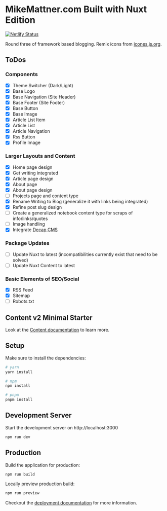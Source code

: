 # MikeMattner.com Built with Nuxt Edition

[![Netlify Status](https://api.netlify.com/api/v1/badges/c59c68ee-fcf6-4d6e-af5d-9263f36ac533/deploy-status)](https://app.netlify.com/sites/lucid-torvalds-5270b3/deploys)

Round three of framework based blogging. Remix icons from [icones.js.org](https://icones.js.org/collection/all).

## ToDos

### Components

- [x] Theme Switcher (Dark/Light)
- [x] Base Logo
- [x] Base Navigation (Site Header)
- [x] Base Footer (Site Footer)
- [x] Base Button
- [x] Base Image
- [x] Article List Item
- [x] Article List
- [x] Article Navigation
- [x] Rss Button
- [x] Profile Image

### Larger Layouts and Content

- [x] Home page design
- [x] Get writing integrated
- [x] Article page design
- [x] About page
- [x] About page design
- [ ] Projects page and content type
- [x] Rename Writing to Blog (generalize it with links being integrated)
- [x] Refine post slug design
- [ ] Create a generalized notebook content type for scraps of info/links/quotes
- [ ] Image handling
- [x] Integrate [Decap CMS](https://decapcms.org/docs/nuxt/)

### Package Updates

- [ ] Update Nuxt to latest (incompatibilities currently exist that need to be solved)
- [ ] Update Nuxt Content to latest

### Basic Elements of SEO/Social

- [x] RSS Feed
- [x] Sitemap
- [ ] Robots.txt

## Content v2 Minimal Starter

Look at the [Content documentation](https://content-v2.nuxtjs.org/) to learn more.

## Setup

Make sure to install the dependencies:

```bash
# yarn
yarn install

# npm
npm install

# pnpm
pnpm install
```

## Development Server

Start the development server on http://localhost:3000

```bash
npm run dev
```

## Production

Build the application for production:

```bash
npm run build
```

Locally preview production build:

```bash
npm run preview
```

Checkout the [deployment documentation](https://v3.nuxtjs.org/docs/deployment) for more information.
